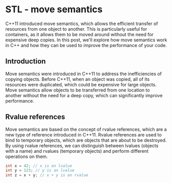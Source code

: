 # STL - move semantics
C++11 introduced move semantics, which allows the efficient transfer of resources from one object to another. This is particularly useful for containers, as it allows them to be moved around without the need for expensive deep copies. In this post, we'll explore how move semantics work in C++ and how they can be used to improve the performance of your code.

## Introduction
Move semantics were introduced in C++11 to address the inefficiencies of copying objects. Before C++11, when an object was copied, all of its resources were duplicated, which could be expensive for large objects. Move semantics allow objects to be transferred from one location to another without the need for a deep copy, which can significantly improve performance.

## Rvalue references
Move semantics are based on the concept of rvalue references, which are a new type of reference introduced in C++11. Rvalue references are used to bind to temporary objects, which are objects that are about to be destroyed. By using rvalue references, we can distinguish between lvalues (objects with a name) and rvalues (temporary objects) and perform different operations on them.

```cpp
int x = 42; // x is an lvalue
int y = 123; // y is an lvalue
int z = x + y; // x + y is an rvalue
```